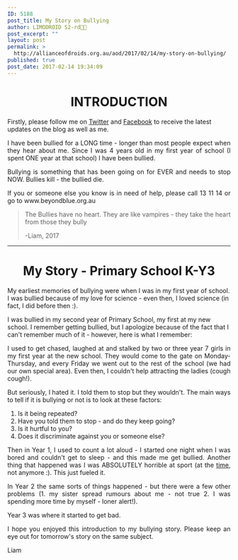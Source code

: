 ```yaml
---
ID: 5188
post_title: My Story on Bullying
author: LIMODROID S2-rd🔭🔬
post_excerpt: ""
layout: post
permalink: >
  http://allianceofdroids.org.au/aod/2017/02/14/my-story-on-bullying/
published: true
post_date: 2017-02-14 19:34:09
---
```

<h1 style="text-align: center;">INTRODUCTION</h1>
Firstly, please follow me on <a href="https://twitter.com/Droidology_AoD" target="_blank">Twitter</a> and <a href="https://fb.me/DroidsAllianceBlog" target="_blank">Facebook</a> to receive the latest updates on the blog as well as me.
<p style="text-align: justify;">I have been bullied for a LONG time - longer than most people expect when they hear about me. Since I was 4 years old in my first year of school (I spent ONE year at that school) I have been bullied.</p>
<p style="text-align: justify;">Bullying is something that has been going on for EVER and needs to stop NOW. Bullies kill - the bullied die.</p>
<p style="text-align: justify;">If you or someone else you know is in need of help, please call 13 11 14 or go to www.beyondblue.org.au</p>

<blockquote>
<p style="text-align: justify;">The Bullies have no heart. They are like vampires - they take the heart from those they bully</p>
<p style="text-align: justify;">-Liam, 2017</p>
</blockquote>

<hr />

<h1 style="text-align: center;">My Story - Primary School K-Y3</h1>
My earliest memories of bullying were when I was in my first year of school. I was bullied because of my love for science - even then, I loved science (in fact, I did before then :).

I was bullied in my second year of Primary School, my first at my new school. I remember getting bullied, but I apologize because of the fact that I can't remember much of it - however, here is what I remember:
<p style="text-align: justify;">I used to get chased, laughed at and stalked by two or three year 7 girls in my first year at the new school. They would come to the gate on Monday-Thursday, and every Friday we went out to the rest of the school (we had our own special area). Even then, I couldn't help attracting the ladies (cough cough!).</p>
<p style="text-align: justify;">But seriously, I hated it. I told them to stop but they wouldn't. The main ways to tell if it is bullying or not is to look at these factors:</p>

<ol>
	<li style="text-align: justify;">Is it being repeated?</li>
	<li style="text-align: justify;">Have you told them to stop - and do they keep going?</li>
	<li style="text-align: justify;">Is it hurtful to you?</li>
	<li style="text-align: justify;">Does it discriminate against you or someone else?</li>
</ol>
<p style="text-align: justify;">Then in Year 1, I used to count a lot aloud - I started one night when I was bored and couldn't get to sleep - and this made me get bullied. Another thing that happened was I was ABSOLUTELY horrible at sport (at the <span style="text-decoration: underline;">time</span>, not anymore :). This just fueled it.</p>
<p style="text-align: justify;">In Year 2 the same sorts of things happened - but there were a few other problems (1. my sister spread rumours about me - not true 2. I was spending more time by myself - loner alert!).</p>
<p style="text-align: justify;">Year 3 was where it started to get bad.</p>
<p style="text-align: justify;">I hope you enjoyed this introduction to my bullying story. Please keep an eye out for tomorrow's story on the same subject.</p>
<p style="text-align: justify;">Liam</p>